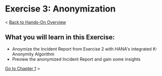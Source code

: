 # Exercise 3: Anonymization

< [Back to Hands-On Overview](../README.md)

## What you will learn in this Exercise:

- Anoymize the Incident Report from Exercise 2 with HANA's integrated K-Anonymity Algorithm
- Preview the anonymized Incident Report and gain some insights

[Go to Chapter 1](./Exercise3_Chapter1.md) >
